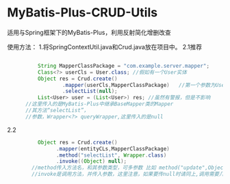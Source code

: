 # MyBatis-Plus-CRUD-Utils
适用与Spring框架下的MyBatis-Plus，利用反射简化增删改查

使用方法：
1.将SpringContextUtil.java和Crud.java放在项目中。
2.1推荐
```Java

          String MapperClassPackage = "com.example.server.mapper";
          Class<?> userCls = User.class; //假如有一个User实体
          Object res = Crud.create()
                  .mapper(userCls,MapperClassPackage)   //第一个参数为User.class,第二个参数为包名 
                  .selectList(null);
          List<User> user = (List<User>) res; //虽然有警报，但是不影响 
      //这里传入的是MyBatis-Plus中继承BaseMapper类的Mapper
      //其方法“selectList”，
      //参数，Wrapper<?> queryWrapper,这里传入的是null
```
2.2
```Java
          Object res = Crud.create()
                .mapper(entityCLs,MapperClassPackage)
                .method("selectList", Wrapper.class)
                .invoke((Object) null);
        //method传入方法名，和其参数类型，可多参数 比如 method("update",Object.class,Wrapper.class)
        //invoke是调用方法，并传入参数，这里注意，如果要传null时请同上,调用需要几个参数就给几个参数，比如invoke(user,(Object)null)
  
```
